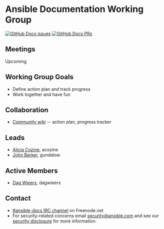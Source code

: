 # Ansible Documentation Working Group

[![GitHub Docs issues](https://img.shields.io/github/issues/ansible/ansible/docs.svg)](https://github.com/ansible/ansible/issues?q=is:open+is:issue+label:docs)
[![GitHub Docs PRs](https://img.shields.io/github/issues-pr/ansible/ansible/docs.svg)](https://github.com/ansible/ansible/issues?q=is:open+is:pr+label:docs)

## Meetings

Upcoming

## Working Group Goals

* Define action plan and track progress
* Work together and have fun

## Collaboration

* [Community wiki](https://github.com/ansible/community/wiki/docs) -- action plan, progress tracker

## Leads

* [Alicia Cozine](https://github.com/acozine), acozine
* [John Barker](https://github.com/nitzmahone), gundalow

## Active Members

* [Dag Wieers](https://github.com/dagwieers), dagwieers

## Contact

* [#ansible-docs IRC channel](https://webchat.freenode.net/?channels=ansible-docs) on Freenode.net
* For security-related concerns email security@ansible.com and see our [security disclosure](https://www.ansible.com/security) for more
    information.
